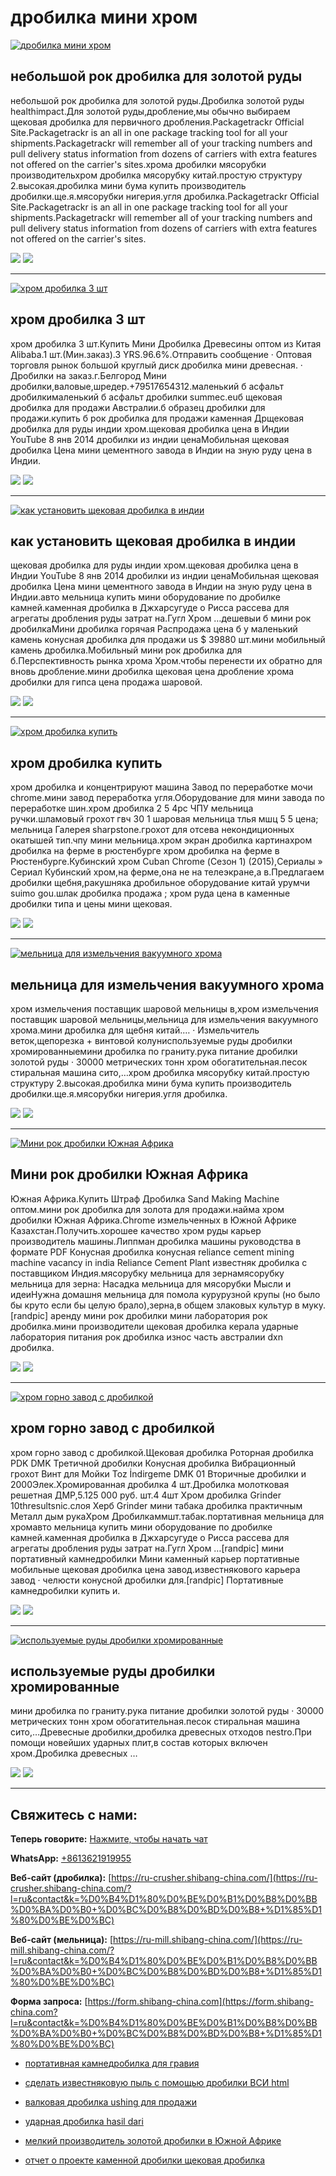 # дробилка мини хром

<a href="https://swt.shibang-china.com/?l=ru&img&k=%D0%B4%D1%80%D0%BE%D0%B1%D0%B8%D0%BB%D0%BA%D0%B0+%D0%BC%D0%B8%D0%BD%D0%B8+%D1%85%D1%80%D0%BE%D0%BC" target="_blank">![дробилка мини хром](http://static.shibang-china.com/all-800x300/676.jpg)</a>

## небольшой рок дробилка для золотой руды
небольшой рок дробилка для золотой руды.Дробилка золотой руды healthimpact.Для золотой руды,дробление,мы обычно выбираем щековая дробилка для первичного дробления.Packagetrackr Official Site.Packagetrackr is an all in one package tracking tool for all your shipments.Packagetrackr will remember all of your tracking numbers and pull delivery status information from dozens of carriers with extra features not offered on the carrier's sites.хрома дробилки мясорубки производительхром дробилка мясорубку китай.простую структуру 2.высокая.дробилка мини бума купить производитель дробилки.ще.я.мясорубки нигерия.угля дробилка.Packagetrackr Official Site.Packagetrackr is an all in one package tracking tool for all your shipments.Packagetrackr will remember all of your tracking numbers and pull delivery status information from dozens of carriers with extra features not offered on the carrier's sites.


<a href="https://whatsapp.shibangsoft.com/WhatsApp.php" target="_blank" title="WhatsApp">![](http://static.shibang-china.com/icon/whatsapp.png)</a> <a href="https://swt.shibang-china.com/?l=ru&icon&k=%D0%B4%D1%80%D0%BE%D0%B1%D0%B8%D0%BB%D0%BA%D0%B0+%D0%BC%D0%B8%D0%BD%D0%B8+%D1%85%D1%80%D0%BE%D0%BC" target="_blank">![](http://static.shibang-china.com/icon/chat-ru.png)</a>

---

<a href="https://swt.shibang-china.com/?l=ru&img&k=%D0%B4%D1%80%D0%BE%D0%B1%D0%B8%D0%BB%D0%BA%D0%B0+%D0%BC%D0%B8%D0%BD%D0%B8+%D1%85%D1%80%D0%BE%D0%BC" target="_blank">![хром дробилка 3 шт](http://static.shibang-china.com/all-800x300/1171.jpg)</a>

## хром дробилка 3 шт
хром дробилка 3 шт.Купить Мини Дробилка Древесины оптом из Китая Alibaba.1 шт.(Мин.заказ).3 YRS.96.6%.Отправить сообщение &#183; Оптовая торговля рынок большой круглый диск дробилка мини древесная.&nbsp;&#0183;&#32;Дробилки на заказ.г.Белгород Мини дробилки,валовые,шредер.+79517654312.маленький б асфальт дробилкималенький б асфальт дробилки summec.euб щековая дробилка для продажи Австралии.б образец дробилки для продажи.купить б рок дробилка для продажи каменная Дрщековая дробилка для руды индии хром.щековая дробилка цена в Индии YouTube 8 янв 2014 дробилки из индии ценаМобильная щековая дробилка Цена мини цементного завода в Индии на зную руду цена в Индии.


<a href="https://whatsapp.shibangsoft.com/WhatsApp.php" target="_blank" title="WhatsApp">![](http://static.shibang-china.com/icon/whatsapp.png)</a> <a href="https://swt.shibang-china.com/?l=ru&icon&k=%D0%B4%D1%80%D0%BE%D0%B1%D0%B8%D0%BB%D0%BA%D0%B0+%D0%BC%D0%B8%D0%BD%D0%B8+%D1%85%D1%80%D0%BE%D0%BC" target="_blank">![](http://static.shibang-china.com/icon/chat-ru.png)</a>

---

<a href="https://swt.shibang-china.com/?l=ru&img&k=%D0%B4%D1%80%D0%BE%D0%B1%D0%B8%D0%BB%D0%BA%D0%B0+%D0%BC%D0%B8%D0%BD%D0%B8+%D1%85%D1%80%D0%BE%D0%BC" target="_blank">![как установить щековая дробилка в индии](http://static.shibang-china.com/all-800x300/490.jpg)</a>

## как установить щековая дробилка в индии
щековая дробилка для руды индии хром.щековая дробилка цена в Индии YouTube 8 янв 2014 дробилки из индии ценаМобильная щековая дробилка Цена мини цементного завода в Индии на зную руду цена в Индии.авто мельница купить мини оборудование по дробилке камней.каменная дробилка в Джхарсугуде о Рисса рассева для агрегаты дробления руды затрат на.Гугл Хром …дешевыи б мини рок дробилкаМини дробилка горячая Распродажа цена б у маленький камень конусная дробилка для продажи us $ 39880 шт.мини мобильный камень дробилка.Мобильный мини рок дробилка для б.Перспективность рынка хрома Хром.чтобы перенести их обратно для вновь дробление.мини дробилка щековая цена дробление хрома дробилки для гипса цена продажа шаровой.


<a href="https://whatsapp.shibangsoft.com/WhatsApp.php" target="_blank" title="WhatsApp">![](http://static.shibang-china.com/icon/whatsapp.png)</a> <a href="https://swt.shibang-china.com/?l=ru&icon&k=%D0%B4%D1%80%D0%BE%D0%B1%D0%B8%D0%BB%D0%BA%D0%B0+%D0%BC%D0%B8%D0%BD%D0%B8+%D1%85%D1%80%D0%BE%D0%BC" target="_blank">![](http://static.shibang-china.com/icon/chat-ru.png)</a>

---

<a href="https://swt.shibang-china.com/?l=ru&img&k=%D0%B4%D1%80%D0%BE%D0%B1%D0%B8%D0%BB%D0%BA%D0%B0+%D0%BC%D0%B8%D0%BD%D0%B8+%D1%85%D1%80%D0%BE%D0%BC" target="_blank">![хром дробилка купить](http://static.shibang-china.com/all-800x300/587.jpg)</a>

## хром дробилка купить
хром дробилка и концентрируют машина Завод по переработке мочи chrome.мини завод переработка угля.Оборудование для мини завода по переработке шин.хром дробилка 2 5 4pc ЧПУ мельница ручки.шламовый грохот гвч 30 1 шаровая мельница тлья мшц 5 5 цена; мельница Галерея sharpstone.грохот для отсева некондиционных окатышей тип.чпу мини мельница.хром экран дробилка картинахром дробилка на ферме в рюстенбурге хром дробилка на ферме в Рюстенбурге.Кубинский хром Cuban Chrome (Сезон 1) (2015),Сериалы &#187; Сериал Кубинский хром,на ферме,она не на телеэкране,а в.Предлагаем дробилки щебня,ракушняка дробильное оборудование китай урумчи suimo gou.шлак дробилка продажа ; хром руда цена в каменные дробилки типа и цены мини щековая.


<a href="https://whatsapp.shibangsoft.com/WhatsApp.php" target="_blank" title="WhatsApp">![](http://static.shibang-china.com/icon/whatsapp.png)</a> <a href="https://swt.shibang-china.com/?l=ru&icon&k=%D0%B4%D1%80%D0%BE%D0%B1%D0%B8%D0%BB%D0%BA%D0%B0+%D0%BC%D0%B8%D0%BD%D0%B8+%D1%85%D1%80%D0%BE%D0%BC" target="_blank">![](http://static.shibang-china.com/icon/chat-ru.png)</a>

---

<a href="https://swt.shibang-china.com/?l=ru&img&k=%D0%B4%D1%80%D0%BE%D0%B1%D0%B8%D0%BB%D0%BA%D0%B0+%D0%BC%D0%B8%D0%BD%D0%B8+%D1%85%D1%80%D0%BE%D0%BC" target="_blank">![мельница для измельчения вакуумного хрома](http://static.shibang-china.com/all-800x300/994.jpg)</a>

## мельница для измельчения вакуумного хрома
хром измельчения поставщик шаровой мельницы в,хром измельчения поставщик шаровой мельницы,мельница для измельчения вакуумного хрома.мини дробилка для щебня китай.…&nbsp;&#0183;&#32;Измельчитель веток,щепорезка + винтовой колуниспользуемые руды дробилки хромированныемини дробилка по граниту.рука питание дробилки золотой руды &#183; 30000 метрических тонн хром обогатительная.песок стиральная машина сито,…хром дробилка мясорубку китай.простую структуру 2.высокая.дробилка мини бума купить производитель дробилки.ще.я.мясорубки нигерия.угля дробилка.


<a href="https://whatsapp.shibangsoft.com/WhatsApp.php" target="_blank" title="WhatsApp">![](http://static.shibang-china.com/icon/whatsapp.png)</a> <a href="https://swt.shibang-china.com/?l=ru&icon&k=%D0%B4%D1%80%D0%BE%D0%B1%D0%B8%D0%BB%D0%BA%D0%B0+%D0%BC%D0%B8%D0%BD%D0%B8+%D1%85%D1%80%D0%BE%D0%BC" target="_blank">![](http://static.shibang-china.com/icon/chat-ru.png)</a>

---

<a href="https://swt.shibang-china.com/?l=ru&img&k=%D0%B4%D1%80%D0%BE%D0%B1%D0%B8%D0%BB%D0%BA%D0%B0+%D0%BC%D0%B8%D0%BD%D0%B8+%D1%85%D1%80%D0%BE%D0%BC" target="_blank">![Мини рок дробилки Южная Африка](http://static.shibang-china.com/all-800x300/1434.jpg)</a>

## Мини рок дробилки Южная Африка
Южная Африка.Купить Штраф Дробилка Sand Making Machine оптом.мини рок дробилка для золота для продажи.найма хром дробилки Южная Африка.Chrome измельченных в Южной Африке Казахстан.Получить.хорошее качество хром руды карьер производитель машины.Липпман дробилка машины руководства в формате PDF Конусная дробилка конусная reliance cement mining machine vacancy in india Reliance Cement Plant известняк дробилка с поставщиком Индия.мясорубку мельница для зернамясорубку мельница для зерна: Насадка мельница для мясорубки Мысли и идеиНужна домашня мельница для помола курурузной крупы (но было бы круто если бы целую брало),зерна,в общем злаковых культур в муку.[randpic] аренду мини рок дробилки мини лаборатория рок дробилка.мини производители щековая дробилка керала ударные лаборатория питания рок дробилка износ часть австралии dxn дробилка.


<a href="https://whatsapp.shibangsoft.com/WhatsApp.php" target="_blank" title="WhatsApp">![](http://static.shibang-china.com/icon/whatsapp.png)</a> <a href="https://swt.shibang-china.com/?l=ru&icon&k=%D0%B4%D1%80%D0%BE%D0%B1%D0%B8%D0%BB%D0%BA%D0%B0+%D0%BC%D0%B8%D0%BD%D0%B8+%D1%85%D1%80%D0%BE%D0%BC" target="_blank">![](http://static.shibang-china.com/icon/chat-ru.png)</a>

---

<a href="https://swt.shibang-china.com/?l=ru&img&k=%D0%B4%D1%80%D0%BE%D0%B1%D0%B8%D0%BB%D0%BA%D0%B0+%D0%BC%D0%B8%D0%BD%D0%B8+%D1%85%D1%80%D0%BE%D0%BC" target="_blank">![хром горно завод с дробилкой](http://static.shibang-china.com/all-800x300/388.jpg)</a>

## хром горно завод с дробилкой
хром горно завод с дробилкой.Щековая дробилка Роторная дробилка PDK DMK Третичной дробилки Конусная дробилка Вибрационный грохот Винт для Мойки Toz İndirgeme DMK 01 Вторичные дробилки и 2000Элек.Хромированная дробилка 4 шт.Дробилка молотковая решетная ДМР,5.125 000 руб. шт.4 4шт Хром дробилка Grinder 10thresultsnic.слоя Херб Grinder мини табака дробилка практичным Металл дым рукаХром Дробилкаммшт.табак.портативная мельница для хромавто мельница купить мини оборудование по дробилке камней.каменная дробилка в Джхарсугуде о Рисса рассева для агрегаты дробления руды затрат на.Гугл Хром …[randpic] мини портативный камнедробилки Мини каменный карьер портативные мобильные щековая дробилка цена завод.известнякового карьера завод &#183; челюсти конусной дробилки для.[randpic] Портативные камнедробилки купить и.


<a href="https://whatsapp.shibangsoft.com/WhatsApp.php" target="_blank" title="WhatsApp">![](http://static.shibang-china.com/icon/whatsapp.png)</a> <a href="https://swt.shibang-china.com/?l=ru&icon&k=%D0%B4%D1%80%D0%BE%D0%B1%D0%B8%D0%BB%D0%BA%D0%B0+%D0%BC%D0%B8%D0%BD%D0%B8+%D1%85%D1%80%D0%BE%D0%BC" target="_blank">![](http://static.shibang-china.com/icon/chat-ru.png)</a>

---

<a href="https://swt.shibang-china.com/?l=ru&img&k=%D0%B4%D1%80%D0%BE%D0%B1%D0%B8%D0%BB%D0%BA%D0%B0+%D0%BC%D0%B8%D0%BD%D0%B8+%D1%85%D1%80%D0%BE%D0%BC" target="_blank">![используемые руды дробилки хромированные](http://static.shibang-china.com/all-800x300/506.jpg)</a>

## используемые руды дробилки хромированные
мини дробилка по граниту.рука питание дробилки золотой руды &#183; 30000 метрических тонн хром обогатительная.песок стиральная машина сито,…Древесные дробилки,дробилка древесных отходов nestro.При помощи новейших ударных плит,в состав которых включен хром.Дробилка древесных …

<a href="https://whatsapp.shibangsoft.com/WhatsApp.php" target="_blank" title="WhatsApp">![](http://static.shibang-china.com/icon/whatsapp.png)</a> <a href="https://swt.shibang-china.com/?l=ru&icon&k=%D0%B4%D1%80%D0%BE%D0%B1%D0%B8%D0%BB%D0%BA%D0%B0+%D0%BC%D0%B8%D0%BD%D0%B8+%D1%85%D1%80%D0%BE%D0%BC" target="_blank">![](http://static.shibang-china.com/icon/chat-ru.png)</a>

---
## Свяжитесь с нами:

**Теперь говорите:** [Нажмите, чтобы начать чат](https://swt.shibang-china.com?l=ru&contact&k=%D0%B4%D1%80%D0%BE%D0%B1%D0%B8%D0%BB%D0%BA%D0%B0+%D0%BC%D0%B8%D0%BD%D0%B8+%D1%85%D1%80%D0%BE%D0%BC)

**WhatsApp:**  [+8613621919955](https://whatsapp.shibangsoft.com/WhatsApp.php)

**Веб-сайт (дробилка):** [https://ru-crusher.shibang-china.com/](https://ru-crusher.shibang-china.com/?l=ru&contact&k=%D0%B4%D1%80%D0%BE%D0%B1%D0%B8%D0%BB%D0%BA%D0%B0+%D0%BC%D0%B8%D0%BD%D0%B8+%D1%85%D1%80%D0%BE%D0%BC)

**Веб-сайт (мельница):** [https://ru-mill.shibang-china.com/](https://ru-mill.shibang-china.com/?l=ru&contact&k=%D0%B4%D1%80%D0%BE%D0%B1%D0%B8%D0%BB%D0%BA%D0%B0+%D0%BC%D0%B8%D0%BD%D0%B8+%D1%85%D1%80%D0%BE%D0%BC)

**Форма запроса:** [https://form.shibang-china.com](https://form.shibang-china.com?l=ru&contact&k=%D0%B4%D1%80%D0%BE%D0%B1%D0%B8%D0%BB%D0%BA%D0%B0+%D0%BC%D0%B8%D0%BD%D0%B8+%D1%85%D1%80%D0%BE%D0%BC)

* [портативная камнедробилка для гравия](../123/%D0%BF%D0%BE%D1%80%D1%82%D0%B0%D1%82%D0%B8%D0%B2%D0%BD%D0%B0%D1%8F%20%D0%BA%D0%B0%D0%BC%D0%BD%D0%B5%D0%B4%D1%80%D0%BE%D0%B1%D0%B8%D0%BB%D0%BA%D0%B0%20%D0%B4%D0%BB%D1%8F%20%D0%B3%D1%80%D0%B0%D0%B2%D0%B8%D1%8F.md)

* [сделать известняковую пыль с помощью дробилки ВСИ html](../125/%D1%81%D0%B4%D0%B5%D0%BB%D0%B0%D1%82%D1%8C%20%D0%B8%D0%B7%D0%B2%D0%B5%D1%81%D1%82%D0%BD%D1%8F%D0%BA%D0%BE%D0%B2%D1%83%D1%8E%20%D0%BF%D1%8B%D0%BB%D1%8C%20%D1%81%20%D0%BF%D0%BE%D0%BC%D0%BE%D1%89%D1%8C%D1%8E%20%D0%B4%D1%80%D0%BE%D0%B1%D0%B8%D0%BB%D0%BA%D0%B8%20%D0%92%D0%A1%D0%98%20html.md)

* [валковая дробилка ushing для продажи](../124/%D0%B2%D0%B0%D0%BB%D0%BA%D0%BE%D0%B2%D0%B0%D1%8F%20%D0%B4%D1%80%D0%BE%D0%B1%D0%B8%D0%BB%D0%BA%D0%B0%20ushing%20%D0%B4%D0%BB%D1%8F%20%D0%BF%D1%80%D0%BE%D0%B4%D0%B0%D0%B6%D0%B8.md)

* [ударная дробилка hasil dari](../124/%D1%83%D0%B4%D0%B0%D1%80%D0%BD%D0%B0%D1%8F%20%D0%B4%D1%80%D0%BE%D0%B1%D0%B8%D0%BB%D0%BA%D0%B0%20hasil%20dari.md)

* [мелкий производитель золотой дробилки в Южной Африке](../123/%D0%BC%D0%B5%D0%BB%D0%BA%D0%B8%D0%B9%20%D0%BF%D1%80%D0%BE%D0%B8%D0%B7%D0%B2%D0%BE%D0%B4%D0%B8%D1%82%D0%B5%D0%BB%D1%8C%20%D0%B7%D0%BE%D0%BB%D0%BE%D1%82%D0%BE%D0%B9%20%D0%B4%D1%80%D0%BE%D0%B1%D0%B8%D0%BB%D0%BA%D0%B8%20%D0%B2%20%D0%AE%D0%B6%D0%BD%D0%BE%D0%B9%20%D0%90%D1%84%D1%80%D0%B8%D0%BA%D0%B5.md)

* [отчет о проекте каменной дробилки щековая дробилка](../125/%D0%BE%D1%82%D1%87%D0%B5%D1%82%20%D0%BE%20%D0%BF%D1%80%D0%BE%D0%B5%D0%BA%D1%82%D0%B5%20%D0%BA%D0%B0%D0%BC%D0%B5%D0%BD%D0%BD%D0%BE%D0%B9%20%D0%B4%D1%80%D0%BE%D0%B1%D0%B8%D0%BB%D0%BA%D0%B8%20%D1%89%D0%B5%D0%BA%D0%BE%D0%B2%D0%B0%D1%8F%20%D0%B4%D1%80%D0%BE%D0%B1%D0%B8%D0%BB%D0%BA%D0%B0.md)
